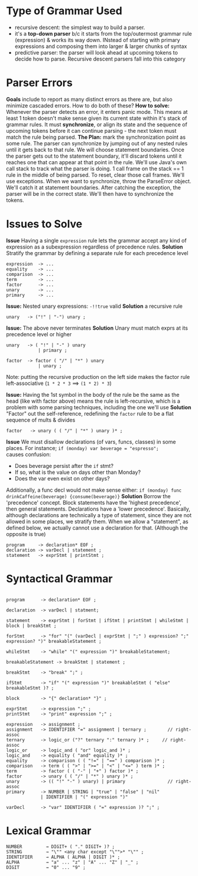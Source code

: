 # Type of Grammar Used
- recursive descent: the simplest way to build a parser. 
- it's a **top-down parser** b/c it starts from the top/outermost grammar rule (expression) & works its way down. INstead of starting with primary expressions and composing them into larger & larger chunks of syntax
- predictive parser: the parser will look ahead at upcoming tokens to decide how to parse. Recursive descent parsers fall into this category

# Parser Errors
**Goals** include to report as many distinct errors as there are, but also minimize cascaded errors. How to do both of these? 
**How to solve:** Whenever the parser detects an error, it enters panic mode. This means at least 1 token doesn't make sense given its current state within it's stack of grammar rules. It must **synchronize**, or align its state and the sequence of upcoming tokens before it can continue parsing - the next token must match the rule being parsed. 
**The Plan:** mark the synchronization point as some rule. The parser can synchronize by jumping out of any nested rules until it gets back to that rule. We will choose statement boundaries. Once the parser gets out to the statement boundary, it'll discard tokens until it reaches one that can appear at that point in the rule. We'll use Java's own call stack to track what the parser is doing. 1 call frame on the stack == 1 rule in the middle of being parsed. To reset, clear those call frames. We'll use exceptions. When we want to synchronize, throw the ParseError object. We'll catch it at statement boundaries. After catching the exception, the parser will be in the correct state. We'll then have to synchronize the tokens.


# Issues to Solve
**Issue** Having a single `expression` rule lets the grammar accept any kind of expression as a subexpression regardless of precedence rules. 
**Solution** Stratify the grammar by defining a separate rule for each precedence level
```
expression  -> ...
equality    -> ...
comparison  -> ...
term        -> ...
factor      -> ...
unary       -> ...
primary     -> ...
```

**Issue:** Nested unary expressions: `-!!true` valid
**Solution** a recursive rule
```
unary   -> ("!" | "-") unary ;
```

**Issue:** The above never terminates
**Solution** Unary must match exprs at its precedence level or higher
```
unary   -> ( "!" | "-" ) unary 
            | primary ;
            
factor  -> factor ( "/" | "*" ) unary
            | unary ;
```
Note: putting the recursive production on the left side makes the factor rule left-associative (`1 * 2 * 3` ==> `(1 * 2) * 3`)

**Issue:** Having the 1st symbol in the body of the rule be the same as the head (like with factor above) means the rule is left-recursive, which is a problem with some parsing techniques, including the one we'll use
**Solution** "Factor" out the self-reference, redefining the `factor` rule to be a flat sequence of mults & divides
```
factor   -> unary ( ( "/" | "*" ) unary )* ; 
```

**Issue** We must disallow declarations (of vars, funcs, classes) in some places. For instance;
```if (monday) var beverage = "espresso";```  
causes confusion: 
- Does beverage persist after the `if` stmt? 
- If so, what is the value on days other than Monday? 
- Does the var even exist on other days?

Additionally, a func decl would not make sense either:
```if (monday) func drinkCaffeine(beverage) {consume(beverage)}```
**Solution** Borrow the 'precedence' concept. Block statements have the 'highest precedence', then general statements. Declarations have a 'lower precedence'. Basically, although declarations are technically a type of statement, since they are not allowed in some places, we stratify them. When we allow a "statement", as defined below, we actually cannot use a declaration for that. (Although the opposite is true)
``` 
program     -> declaration* EOF ;
declaration -> varDecl | statement ; 
statement   -> exprStmt | printStmt ;
```

# Syntactical Grammar
```

program      -> declaration* EOF ;

declaration  -> varDecl | statment;

statement    -> exprStmt | forStmt | ifStmt | printStmt | whileStmt | block | breakStmt ;

forStmt      -> "for" "(" (varDecl | exprStmt | ";" ) expression? ";" expression? ")" breakableStatement ;

whileStmt    -> "while" "(" expression ")" breakableStatement;

breakableStatement -> breakStmt | statement ;

breakStmt    -> "break" ";" ;

ifStmt       -> "if" "(" expression ")" breakableStmt ( "else" breakableStmt )? ;

block        -> "{" declaration* "}" ;

exprStmt     -> expression ";" ;
printStmt    -> "print" expression ";" ;

expression   -> assignment ;
assignment   -> IDENTIFIER "=" assignment | ternary ;        // right-assoc
ternary      -> logic_or ("?" ternary ":" ternary )* ;     // right-assoc
logic_or     -> logic_and ( "or" logic_and )* ;
logic_and    -> equality ( "and" equality )* ;
equality     -> comparison ( ( "!=" | "==" ) comparison )* ; 
comparison   -> term ( ( ">" | ">=" | "<" | "<=" ) term )* ;
term         -> factor ( ( "-" | "+" ) factor )* ;
factor       -> unary ( ( "/" | "*" ) unary )* ;
unary        -> (( "!" "-" ) unary) | primary                // right-assoc
primary      -> NUMBER | STRING | "true" | "false" | "nil" 
             | IDENTIFIER | "(" expression ")" 
             
varDecl      -> "var" IDENTIFIER ( "=" expression )? ";" ;
```

# Lexical Grammar
```
NUMBER         → DIGIT+ ( "." DIGIT+ )? ;
STRING         → "\"" <any char except "\"">* "\"" ;
IDENTIFIER     → ALPHA ( ALPHA | DIGIT )* ;
ALPHA          → "a" ... "z" | "A" ... "Z" | "_" ;
DIGIT          → "0" ... "9" ;
```
